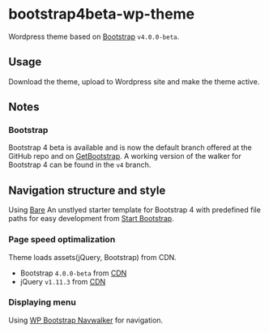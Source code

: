 # bootstrap4beta-wp-theme
<p>Wordpress theme based on <a href="https://getbootstrap.com">Bootstrap</a> <code>v4.0.0-beta</code>.</p>
<h2>Usage</h2>
<p>Download the theme, upload to Wordpress site and make the theme active.</p>
<h2>Notes</h2>
<h3>Bootstrap</h3>
<p>Bootstrap 4 beta is available and is now the default branch offered at the GitHub repo and on <a href="https://getbootstrap.com">GetBootstrap</a>. A working version of the walker for Bootstrap 4 can be found in the <code>v4</code> branch.</p>
<h2>Navigation structure and style</h2>
<p>Using <a href="https://startbootstrap.com/template-overviews/bare/" target="_blank" rel="noopener">Bare</a> An unstlyed starter template for Bootstrap 4 with predefined file paths for easy development from <a href="https://startbootstrap.com/" target="_blank" rel="noopener">Start Bootstrap</a>.</p>
<h3>Page speed optimalization</h3>
<p>Theme loads assets(jQuery, Bootstrap) from CDN.</p>
<ul>
<li>Bootstrap <code>4.0.0-beta</code> from <a href="https://maxcdn.bootstrapcdn.com/bootstrap/4.0.0-beta/js/bootstrap.min.js" target="_blank" rel="noopener">CDN</a></li>
<li>jQuery <code>v1.11.3</code> from <a href="http://ajax.googleapis.com/ajax/libs/jquery/1.11.3/jquery.min.js" target="_blank" rel="noopener">CDN</a></li>
</ul>
<h3>Displaying menu</h3>
<p>Using <a href="https://github.com/wp-bootstrap/wp-bootstrap-navwalker" target="_blank" rel="noopener">WP Bootstrap Navwalker</a> for navigation.</p>
